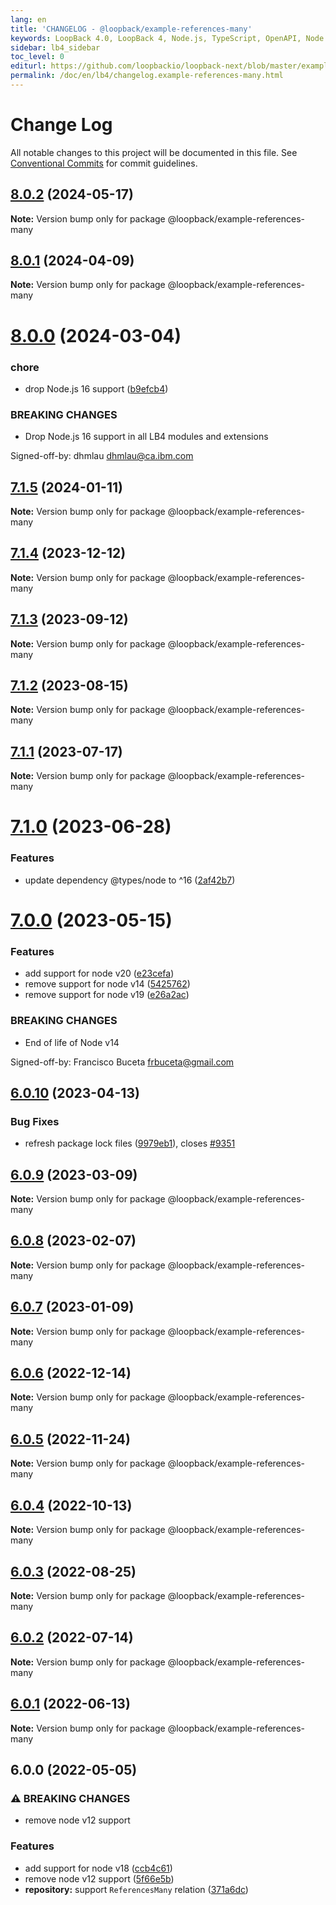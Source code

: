 ```yaml
---
lang: en
title: 'CHANGELOG - @loopback/example-references-many'
keywords: LoopBack 4.0, LoopBack 4, Node.js, TypeScript, OpenAPI, Node.js, TypeScript, OpenAPI, CHANGELOG
sidebar: lb4_sidebar
toc_level: 0
editurl: https://github.com/loopbackio/loopback-next/blob/master/examples/references-many/CHANGELOG.md
permalink: /doc/en/lb4/changelog.example-references-many.html
---
```


# Change Log

All notable changes to this project will be documented in this file.
See [Conventional Commits](https://conventionalcommits.org) for commit guidelines.

## [8.0.2](https://github.com/loopbackio/loopback-next/compare/@loopback/example-references-many@8.0.1...@loopback/example-references-many@8.0.2) (2024-05-17)

**Note:** Version bump only for package @loopback/example-references-many





## [8.0.1](https://github.com/loopbackio/loopback-next/compare/@loopback/example-references-many@8.0.0...@loopback/example-references-many@8.0.1) (2024-04-09)

**Note:** Version bump only for package @loopback/example-references-many





# [8.0.0](https://github.com/loopbackio/loopback-next/compare/@loopback/example-references-many@7.1.5...@loopback/example-references-many@8.0.0) (2024-03-04)


### chore

* drop Node.js 16 support ([b9efcb4](https://github.com/loopbackio/loopback-next/commit/b9efcb477d50507ba3c778ba23ea7acba7692593))


### BREAKING CHANGES

* Drop Node.js 16 support in all LB4 modules and extensions

Signed-off-by: dhmlau <dhmlau@ca.ibm.com>





## [7.1.5](https://github.com/loopbackio/loopback-next/compare/@loopback/example-references-many@7.1.4...@loopback/example-references-many@7.1.5) (2024-01-11)

**Note:** Version bump only for package @loopback/example-references-many





## [7.1.4](https://github.com/loopbackio/loopback-next/compare/@loopback/example-references-many@7.1.3...@loopback/example-references-many@7.1.4) (2023-12-12)

**Note:** Version bump only for package @loopback/example-references-many





## [7.1.3](https://github.com/loopbackio/loopback-next/compare/@loopback/example-references-many@7.1.2...@loopback/example-references-many@7.1.3) (2023-09-12)

**Note:** Version bump only for package @loopback/example-references-many





## [7.1.2](https://github.com/loopbackio/loopback-next/compare/@loopback/example-references-many@7.1.1...@loopback/example-references-many@7.1.2) (2023-08-15)

**Note:** Version bump only for package @loopback/example-references-many





## [7.1.1](https://github.com/loopbackio/loopback-next/compare/@loopback/example-references-many@7.1.0...@loopback/example-references-many@7.1.1) (2023-07-17)

**Note:** Version bump only for package @loopback/example-references-many





# [7.1.0](https://github.com/loopbackio/loopback-next/compare/@loopback/example-references-many@7.0.0...@loopback/example-references-many@7.1.0) (2023-06-28)


### Features

* update dependency @types/node to ^16 ([2af42b7](https://github.com/loopbackio/loopback-next/commit/2af42b721c6dfc2df49bfcac1cbea478aba417ab))





# [7.0.0](https://github.com/loopbackio/loopback-next/compare/@loopback/example-references-many@6.0.10...@loopback/example-references-many@7.0.0) (2023-05-15)


### Features

* add support for node v20 ([e23cefa](https://github.com/loopbackio/loopback-next/commit/e23cefaf5cce3fb990cb09f4c94239d1979615b1))
* remove support for node v14 ([5425762](https://github.com/loopbackio/loopback-next/commit/5425762f1353869994acf081bcda4816e6a9c3b0))
* remove support for node v19 ([e26a2ac](https://github.com/loopbackio/loopback-next/commit/e26a2ac2e43245d09dfc9721ccfa41d830daccb8))


### BREAKING CHANGES

* End of life of Node v14

Signed-off-by: Francisco Buceta <frbuceta@gmail.com>





## [6.0.10](https://github.com/loopbackio/loopback-next/compare/@loopback/example-references-many@6.0.9...@loopback/example-references-many@6.0.10) (2023-04-13)


### Bug Fixes

* refresh package lock files ([9979eb1](https://github.com/loopbackio/loopback-next/commit/9979eb183b6c6cd5775da7478cdede8a92ce0d5e)), closes [#9351](https://github.com/loopbackio/loopback-next/issues/9351)





## [6.0.9](https://github.com/loopbackio/loopback-next/compare/@loopback/example-references-many@6.0.8...@loopback/example-references-many@6.0.9) (2023-03-09)

**Note:** Version bump only for package @loopback/example-references-many





## [6.0.8](https://github.com/loopbackio/loopback-next/compare/@loopback/example-references-many@6.0.7...@loopback/example-references-many@6.0.8) (2023-02-07)

**Note:** Version bump only for package @loopback/example-references-many





## [6.0.7](https://github.com/loopbackio/loopback-next/compare/@loopback/example-references-many@6.0.6...@loopback/example-references-many@6.0.7) (2023-01-09)

**Note:** Version bump only for package @loopback/example-references-many





## [6.0.6](https://github.com/loopbackio/loopback-next/compare/@loopback/example-references-many@6.0.5...@loopback/example-references-many@6.0.6) (2022-12-14)

**Note:** Version bump only for package @loopback/example-references-many

## [6.0.5](https://github.com/loopbackio/loopback-next/compare/@loopback/example-references-many@6.0.4...@loopback/example-references-many@6.0.5) (2022-11-24)

**Note:** Version bump only for package @loopback/example-references-many

## [6.0.4](https://github.com/loopbackio/loopback-next/compare/@loopback/example-references-many@6.0.3...@loopback/example-references-many@6.0.4) (2022-10-13)

**Note:** Version bump only for package @loopback/example-references-many

## [6.0.3](https://github.com/loopbackio/loopback-next/compare/@loopback/example-references-many@6.0.2...@loopback/example-references-many@6.0.3) (2022-08-25)

**Note:** Version bump only for package @loopback/example-references-many

## [6.0.2](https://github.com/loopbackio/loopback-next/compare/@loopback/example-references-many@6.0.1...@loopback/example-references-many@6.0.2) (2022-07-14)

**Note:** Version bump only for package @loopback/example-references-many

## [6.0.1](https://github.com/loopbackio/loopback-next/compare/@loopback/example-references-many@6.0.0...@loopback/example-references-many@6.0.1) (2022-06-13)

**Note:** Version bump only for package @loopback/example-references-many

## 6.0.0 (2022-05-05)

### ⚠ BREAKING CHANGES

- remove node v12 support

### Features

- add support for node v18 ([ccb4c61](https://github.com/loopbackio/loopback-next/commit/ccb4c61307d94ab7bb07a19c547dfc4fa7d388a8))
- remove node v12 support ([5f66e5b](https://github.com/loopbackio/loopback-next/commit/5f66e5bd288ba806b3aa6550fc29c5009de8b60d))
- **repository:** support `ReferencesMany` relation ([371a6dc](https://github.com/loopbackio/loopback-next/commit/371a6dcdf32d1a9a674f22528160b775f6639364))

